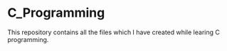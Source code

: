 # C_Programming
This repository contains all the files which I have created while learing C programming.
